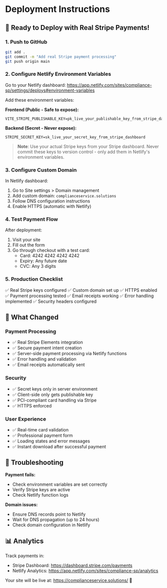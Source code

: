 # Deployment Instructions

## 🚀 Ready to Deploy with Real Stripe Payments!

### 1. Push to GitHub
```bash
git add .
git commit -m "Add real Stripe payment processing"
git push origin main
```

### 2. Configure Netlify Environment Variables

Go to your Netlify dashboard: https://app.netlify.com/sites/compliance-sp/settings/deploys#environment-variables

Add these environment variables:

**Frontend (Public - Safe to expose):**
```
VITE_STRIPE_PUBLISHABLE_KEY=pk_live_your_publishable_key_from_stripe_dashboard
```

**Backend (Secret - Never expose):**
```
STRIPE_SECRET_KEY=sk_live_your_secret_key_from_stripe_dashboard
```

> **Note**: Use your actual Stripe keys from your Stripe dashboard. Never commit these keys to version control - only add them in Netlify's environment variables.

### 3. Configure Custom Domain

In Netlify dashboard:
1. Go to Site settings > Domain management
2. Add custom domain: `complianceservice.solutions`
3. Follow DNS configuration instructions
4. Enable HTTPS (automatic with Netlify)

### 4. Test Payment Flow

After deployment:
1. Visit your site
2. Fill out the form
3. Go through checkout with a test card:
   - Card: 4242 4242 4242 4242
   - Expiry: Any future date
   - CVC: Any 3 digits

### 5. Production Checklist

✅ Real Stripe keys configured
✅ Custom domain set up
✅ HTTPS enabled
✅ Payment processing tested
✅ Email receipts working
✅ Error handling implemented
✅ Security headers configured

## 🎯 What Changed

### Payment Processing
- ✅ Real Stripe Elements integration
- ✅ Secure payment intent creation
- ✅ Server-side payment processing via Netlify functions
- ✅ Error handling and validation
- ✅ Email receipts automatically sent

### Security
- ✅ Secret keys only in server environment
- ✅ Client-side only gets publishable key
- ✅ PCI-compliant card handling via Stripe
- ✅ HTTPS enforced

### User Experience
- ✅ Real-time card validation
- ✅ Professional payment form
- ✅ Loading states and error messages
- ✅ Instant download after successful payment

## 🔧 Troubleshooting

**Payment fails:**
- Check environment variables are set correctly
- Verify Stripe keys are active
- Check Netlify function logs

**Domain issues:**
- Ensure DNS records point to Netlify
- Wait for DNS propagation (up to 24 hours)
- Check domain configuration in Netlify

## 📊 Analytics

Track payments in:
- Stripe Dashboard: https://dashboard.stripe.com/payments
- Netlify Analytics: https://app.netlify.com/sites/compliance-sp/analytics

Your site will be live at: https://complianceservice.solutions/ 🎉